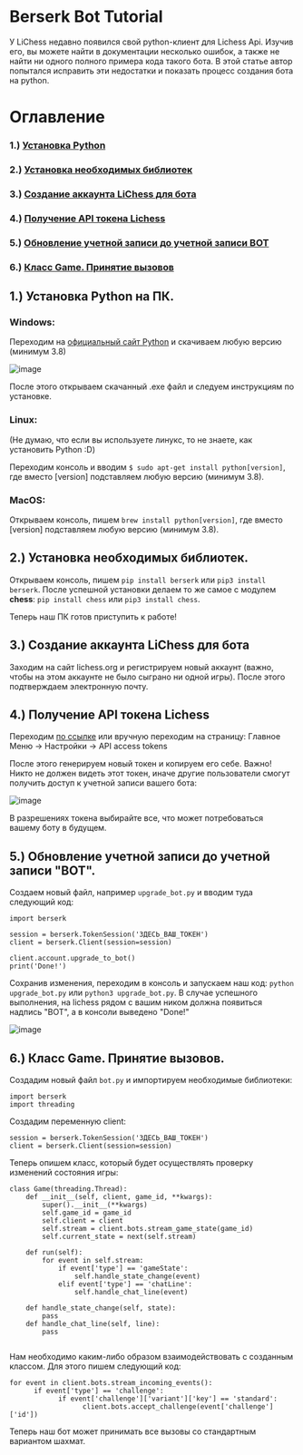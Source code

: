 # Berserk Bot Tutorial

У LiChess недавно появился свой python-клиент для Lichess Api. Изучив его, вы можете найти в документации несколько ошибок, а также не найти ни одного полного примера кода такого бота. В этой статье автор попытался исправить эти недостатки и показать процесс создания бота на python.

# Оглавление
### 1.) [Установка Python](#пункт1)
### 2.) [Установка необходимых библиотек](#пункт2)
### 3.) [Создание аккаунта LiChess для бота](#пункт3)
### 4.) [Получение API токена Lichess](#пункт4)
### 5.) [Обновление учетной записи до учетной записи BOT](#пункт5)
### 6.) [Класс Game. Принятие вызовов](#пункт6)


<a name="пункт1"></a> 
## 1.) Установка Python на ПК.

### Windows:

Переходим на [официальный сайт Python](https://www.python.org/downloads/windows/) и скачиваем любую версию (минимум 3.8)

![image](https://github.com/theslothbear/berserk-tutorial/assets/128232763/44b16bc4-7e9e-4ff2-9dbe-7d7266cd29a6)

После этого открываем скачанный .exe файл и следуем инструкциям по установке.

### Linux:
(Не думаю, что если вы используете линукс, то не знаете, как установить Python :D)

Переходим консоль и вводим ```$ sudo apt-get install python[version]```, где вместо [version] подставляем любую версию (минимум 3.8).

### MacOS:

Открываем консоль, пишем ```brew install python[version]```, где вместо [version] подставляем любую версию (минимум 3.8).

<a name="пункт2"></a>
## 2.) Установка необходимых библиотек.

Открываем консоль, пишем ```pip install berserk``` или ```pip3 install berserk```. После успешной установки делаем то же самое с модулем **chess**: ```pip install chess``` или ```pip3 install chess```. 

Теперь наш ПК готов приступить к работе!

<a name="пункт3"></a>
## 3.) Создание аккаунта LiChess для бота

Заходим на сайт lichess.org и регистрируем новый аккаунт (важно, чтобы на этом аккаунте не было сыграно ни одной игры). После этого подтверждаем электронную почту.

<a name="пункт4"></a>
## 4.) Получение API токена Lichess

Переходим [по ссылке](https://lichess.org/account/oauth/token) или вручную переходим на страницу: Главное Меню -> Настройки -> API access tokens

После этого генерируем новый токен и копируем его себе. Важно! Никто не должен видеть этот токен, иначе другие пользователи смогут получить доступ к учетной записи вашего бота:

![image](https://github.com/theslothbear/berserk-tutorial/assets/128232763/85c02d39-2e2b-429f-ae98-81977dd8764d)

В разрешениях токена выбирайте все, что может потребоваться вашему боту в будущем.

<a name="пункт5"></a>
## 5.) Обновление учетной записи до учетной записи "BOT".

Создаем новый файл, например ```upgrade_bot.py``` и вводим туда следующий код:

```
import berserk

session = berserk.TokenSession('ЗДЕСЬ_ВАШ_ТОКЕН')
client = berserk.Client(session=session)

client.account.upgrade_to_bot()
print('Done!')
```

Сохранив изменения, переходим в консоль и запускаем наш код: ```python upgrade_bot.py``` или ```python3 upgrade_bot.py```. В случае успешного выполнения, на lichess рядом с вашим ником должна появиться надпись "BOT", а в консоли выведено "Done!"

![image](https://github.com/theslothbear/berserk-tutorial/assets/128232763/3466dd08-d3d3-454a-b5a1-c738ca11a376)

<a name="пункт6"></a>
## 6.) Класс Game. Принятие вызовов.

Создадим новый файл ```bot.py``` и импортируем необходимые библиотеки:

```
import berserk
import threading
```
Создадим переменную client:
```
session = berserk.TokenSession('ЗДЕСЬ_ВАШ_ТОКЕН')
client = berserk.Client(session=session)
```
Теперь опишем класс, который будет осуществлять проверку изменений состояния игры:
```
class Game(threading.Thread):
    def __init__(self, client, game_id, **kwargs):
        super().__init__(**kwargs)
        self.game_id = game_id
        self.client = client
        self.stream = client.bots.stream_game_state(game_id)
        self.current_state = next(self.stream)

    def run(self):
        for event in self.stream:
            if event['type'] == 'gameState':
                self.handle_state_change(event)
            elif event['type'] == 'chatLine':
                self.handle_chat_line(event)
                
    def handle_state_change(self, state):
        pass
    def handle_chat_line(self, line):
        pass
      
```
Нам необходимо каким-либо образом взаимодействовать с созданным классом. Для этого пишем следующий код:
```
for event in client.bots.stream_incoming_events():
	  if event['type'] == 'challenge':
		    if event['challenge']['variant']['key'] == 'standard':
			      client.bots.accept_challenge(event['challenge']['id'])
```
Теперь наш бот может принимать все вызовы со стандартным вариантом шахмат. 




